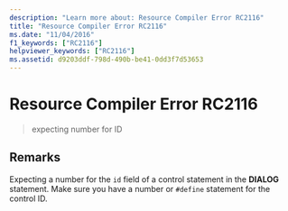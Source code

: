 ```yaml
---
description: "Learn more about: Resource Compiler Error RC2116"
title: "Resource Compiler Error RC2116"
ms.date: "11/04/2016"
f1_keywords: ["RC2116"]
helpviewer_keywords: ["RC2116"]
ms.assetid: d9203ddf-798d-490b-be41-0dd3f7d53653
---
```

# Resource Compiler Error RC2116

> expecting number for ID

## Remarks

Expecting a number for the `id` field of a control statement in the **DIALOG** statement. Make sure you have a number or `#define` statement for the control ID.

